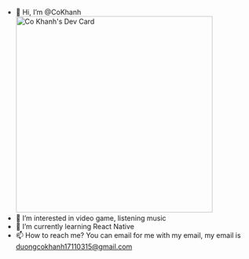 - 👋 Hi, I’m @CoKhanh
<a href="https://app.daily.dev/cokhanh"><img src="https://api.daily.dev/devcards/63c1bb87b4d74d21bbdb26b31ce307c7.png?r=mqz" width="400" alt="Co Khanh's Dev Card"/></a>
- 👀 I’m interested in video game, listening music
- 🌱 I’m currently learning React Native
- 📫 How to reach me? You can email for me with my email, my email is duongcokhanh17110315@gmail.com

<!---
CoKhanh/CoKhanh is a ✨ special ✨ repository because its `README.md` (this file) appears on your GitHub profile.
You can click the Preview link to take a look at your changes.
--->
